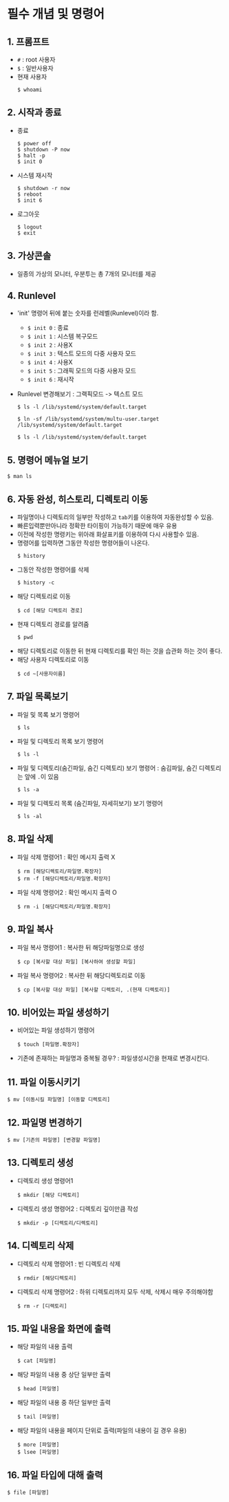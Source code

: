 # 필수 개념 및 명령어

## 1. 프롬프트
- `#` : root 사용자
- `$` : 일반사용자
- 현재 사용자
  ```
  $ whoami
  ```

## 2. 시작과 종료
- 종료
  ```
  $ power off
  $ shutdown -P now
  $ halt -p
  $ init 0
  ```
- 시스템 재시작
  ```
  $ shutdown -r now
  $ reboot
  $ init 6
  ```
- 로그아웃
  ```
  $ logout
  $ exit
  ```

## 3. 가상콘솔
- 일종의 가상의 모니터, 우분투는 총 7개의 모니터를 제공

## 4. Runlevel
- 'init' 명령어 뒤에 붙는 숫자를 런레벨(Runlevel)이라 함.
    - `$ init 0` : 종료
    - `$ init 1` : 시스템 복구모드
    - `$ init 2` : 사용X
    - `$ init 3` : 텍스트 모드의 다중 사용자 모드
    - `$ init 4` : 사용X
    - `$ init 5` : 그래픽 모드의 다중 사용자 모드
    - `$ init 6` : 재시작

- Runlevel 변경해보기 : 그랙픽모드 -> 텍스트 모드
  ```
  $ ls -l /lib/systemd/system/default.target
  ```
  ```
  $ ln -sf /lib/systemd/system/multu-user.target /lib/systemd/system/default.target
  ```
  ```
  $ ls -l /lib/systemd/system/default.target
  ```

## 5. 명령어 메뉴얼 보기
  ```
  $ man ls
  ```

## 6. 자동 완성, 히스토리, 디렉토리 이동
- 파일명이나 디렉토리의 일부만 작성하고 `tab`키를 이용하여 자동완성할 수 있음.
- 빠른입력뿐만아니라 정확한 타이핑이 가능하기 때문에 매우 유용
- 이전에 작성한 명령키는 위아래 화살표키를 이용하여 다시 사용할수 있음.
- 명령어를 입력하면 그동안 작성한 명령어들이 나온다.
  ```
  $ history
  ```
- 그동안 작성한 명령어를 삭제
  ```
  $ history -c
  ```
- 해당 디렉토리로 이동
  ```
  $ cd [해당 디렉토리 경로]
  ```
- 현재 디렉토리 경로를 알려줌
  ```
  $ pwd
  ```
- 해당 디렉토리로 이동한 뒤 현재 디렉토리를 확인 하는 것을 습관화 하는 것이 좋다.
- 해당 사용자 디렉토리로 이동
  ```
  $ cd ~[사용자이름]
  ```

## 7. 파일 목록보기
- 파일 및 목록 보기 명령어
  ```
  $ ls
  ```
- 파일 및 디렉토리 목록 보기 명령어
  ```
  $ ls -l
  ```
- 파일 및 디렉토리(숨긴파일, 숨긴 디렉토리) 보기 명령어 : 숨김파일, 숨긴 디렉토리는 앞에 `.`이 있음
  ```
  $ ls -a
  ```
- 파일 및 디렉토리 목록 (숨긴파일, 자세히보기) 보기 명령어
  ```
  $ ls -al
  ```

## 8. 파일 삭제
- 파일 삭제 명령어1 : 확인 메시지 출력 X
  ```
  $ rm [해당디렉토리/파일명.확장자]
  $ rm -f [해당디렉토리/파일명.확장자]
  ```
- 파일 삭제 명령어2 : 확인 메시지 출력 O
  ```
  $ rm -i [해당디렉토리/파일명.확장자]
  ```

## 9. 파일 복사
- 파일 복사 명령어1 : 복사한 뒤 해당파일명으로 생성
  ```
  $ cp [복사할 대상 파일] [복사하여 생성할 파일]
  ```
- 파일 복사 명령어2 : 복사한 뒤 해당디렉토리로 이동
  ```
  $ cp [복사할 대상 파일] [복사할 디렉토리, .(현재 디렉토리)]
  ```

## 10. 비어있는 파일 생성하기
- 비어있는 파일 생성하기 명령어
  ```
  $ touch [파일명.확장자]
  ```
- 기존에 존재하는 파일명과 중복될 경우? : 파일생성시간을 현재로 변경시킨다.

## 11. 파일 이동시키기
  ```
  $ mv [이동시킬 파일명] [이동할 디렉토리]
  ```

## 12. 파일명 변경하기
  ```
  $ mv [기존의 파일명] [변경할 파일명]
  ```

## 13. 디렉토리 생성
- 디렉토리 생성 명령어1
  ```
  $ mkdir [해당 디렉토리]
  ```
- 디렉토리 생성 명령어2 : 디렉토리 깊이만큼 작성
  ```
  $ mkdir -p [디렉토리/디렉토리]
  ```

## 14. 디렉토리 삭제
- 디렉토리 삭제 명령어1 : 빈 디렉토리 삭제
  ```
  $ rmdir [해당디렉토리]
  ```
- 디렉토리 삭제 명령어2 : 하위 디렉토리까지 모두 삭제, 삭제시 매우 주의해야함
  ```
  $ rm -r [디렉토리]
  ```

## 15. 파일 내용을 화면에 출력
- 해당 파일의 내용 출력
  ```
  $ cat [파일명]
  ```
- 해당 파일의 내용 중 상단 일부만 출력
  ```
  $ head [파일명]
  ```
- 해당 파일의 내용 중 하단 일부만 출력
  ```
  $ tail [파일명]
  ```
- 해당 파일의 내용을 페이지 단위로 출력(파일의 내용이 길 경우 유용)
  ```
  $ more [파일명]
  $ lsee [파일명]
  ```
## 16. 파일 타입에 대해 출력
  ```
  $ file [파일명]
  ```
